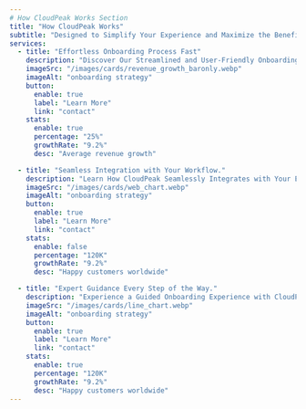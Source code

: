 ```yaml
---
# How CloudPeak Works Section
title: "How CloudPeak Works"
subtitle: "Designed to Simplify Your Experience and Maximize the Benefits of CloudPeak's Innovative Features"
services:
  - title: "Effortless Onboarding Process Fast"
    description: "Discover Our Streamlined and User-Friendly Onboarding Process, Designed to Get You Up and Running Quickly and Efficiently."
    imageSrc: "/images/cards/revenue_growth_baronly.webp"
    imageAlt: "onboarding strategy"
    button:
      enable: true
      label: "Learn More"
      link: "contact"
    stats:
      enable: true
      percentage: "25%"
      growthRate: "9.2%"
      desc: "Average revenue growth"

  - title: "Seamless Integration with Your Workflow."
    description: "Learn How CloudPeak Seamlessly Integrates with Your Existing Systems and Processes, Ensuring Minimal Maximum Efficiency."
    imageSrc: "/images/cards/web_chart.webp"
    imageAlt: "onboarding strategy"
    button:
      enable: true
      label: "Learn More"
      link: "contact"
    stats:
      enable: false
      percentage: "120K"
      growthRate: "9.2%"
      desc: "Happy customers worldwide"

  - title: "Expert Guidance Every Step of the Way."
    description: "Experience a Guided Onboarding Experience with CloudPeak, Where Our Expert Team Provides Personalized Support and Assistance."
    imageSrc: "/images/cards/line_chart.webp"
    imageAlt: "onboarding strategy"
    button:
      enable: true
      label: "Learn More"
      link: "contact"
    stats:
      enable: true
      percentage: "120K"
      growthRate: "9.2%"
      desc: "Happy customers worldwide"
---
```

